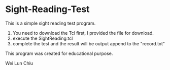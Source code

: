 # Sight-Reading-Test

This is a simple sight reading test program.

1. You need to download the Tcl first, I provided the file for download.
2. execute the SightReading.tcl
3. complete the test and the result will be output append to the "record.txt"

This program was created for educational purpose.

Wei Lun Chiu
